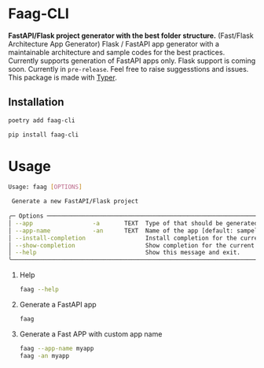 # Faag-CLI

**FastAPI/Flask project generator with the best folder structure.** (Fast/Flask Architecture App Generator)
Flask / FastAPI app generator with a maintainable architecture and sample codes for the best practices.
Currently supports generation of FastAPI apps only. Flask support is coming soon. Currently in `pre-release`. Feel free
to raise suggesstions and issues. This package is made with [Typer](https://typer.tiangolo.com/).

## Installation

```bash
poetry add faag-cli
```

```bash
pip install faag-cli
```


# Usage

```bash
Usage: faag [OPTIONS]

 Generate a new FastAPI/Flask project
 
╭─ Options ───────────────────────────────────────────────────────────────────────────────────────────────────────────────────────────────────────────────────────╮
│ --app                 -a       TEXT  Type of that should be generated. Default type is fast_api. Valid Options are: [fast_api, flask] [default: fast_api        |
│ --app-name            -an      TEXT  Name of the app [default: sampel_app]                                                                                      |
│ --install-completion                 Install completion for the current shell.                                                                                  |
│ --show-completion                    Show completion for the current shell, to copy it or customize the installation.                                           |
│ --help                               Show this message and exit.                                                                                                |
╰─────────────────────────────────────────────────────────────────────────────────────────────────────────────────────────────────────────────────────────────────╯
```

1. Help
    ```bash
    faag --help
    ```

2. Generate a FastAPI app
    ```bash
   faag
    ```

3. Generate a Fast APP with custom app name
    ```bash
   faag --app-name myapp
   faag -an myapp
    ```
   